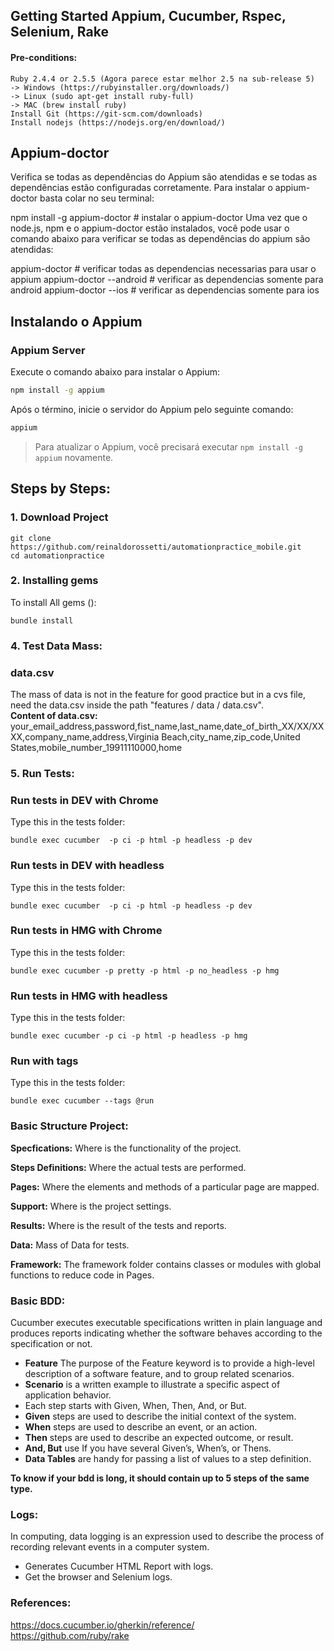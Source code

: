 ## Getting Started Appium, Cucumber, Rspec, Selenium, Rake ##

#### Pre-conditions:

    Ruby 2.4.4 or 2.5.5 (Agora parece estar melhor 2.5 na sub-release 5)
    -> Windows (https://rubyinstaller.org/downloads/)
    -> Linux (sudo apt-get install ruby-full)
    -> MAC (brew install ruby)
    Install Git (https://git-scm.com/downloads)
    Install nodejs (https://nodejs.org/en/download/)


## Appium-doctor
Verifica se todas as dependências do Appium são atendidas e se todas as dependências estão configuradas corretamente. Para instalar o appium-doctor basta colar no seu terminal:

npm install -g appium-doctor  # instalar o appium-doctor
Uma vez que o node.js, npm e o appium-doctor estão instalados, você pode usar o comando abaixo para verificar se todas as dependências do appium são atendidas:

appium-doctor             # verificar todas as dependencias necessarias para usar o appium
appium-doctor --android   # verificar as dependencias somente para android
appium-doctor --ios       # verificar as dependencias somente para ios

## Instalando o Appium

### Appium Server

Execute o comando abaixo para instalar o Appium:
```bash
npm install -g appium
```

Após o término, inicie o servidor do Appium pelo seguinte comando:
```bash
appium
```

> Para atualizar o Appium, você precisará executar `npm install -g appium` novamente.

## Steps by Steps:
### 1. Download Project
```shell
git clone https://github.com/reinaldorossetti/automationpractice_mobile.git
cd automationpractice
```

### 2. Installing gems
To install All gems ():
```shell
bundle install
```

### 4. Test Data Mass:
### data.csv
The mass of data is not in the feature for good practice but in a cvs file, need the data.csv inside the path "features / data / data.csv".
<br>**Content of data.csv:**  
your_email_address,password,fist_name,last_name,date_of_birth_XX/XX/XXXX,company_name,address,Virginia Beach,city_name,zip_code,United States,mobile_number_19911110000,home

###

### 5. Run Tests: 
### Run tests in DEV with Chrome
Type this in the tests folder:
```shell
bundle exec cucumber  -p ci -p html -p headless -p dev
```

### Run tests in DEV with headless
Type this in the tests folder:
```shell
bundle exec cucumber  -p ci -p html -p headless -p dev
```

### Run tests in HMG with Chrome
Type this in the tests folder:
```shell
bundle exec cucumber -p pretty -p html -p no_headless -p hmg
```

### Run tests in HMG with headless
Type this in the tests folder:
```shell
bundle exec cucumber -p ci -p html -p headless -p hmg
```

### Run with tags
Type this in the tests folder:
```shell
bundle exec cucumber --tags @run
```

### Basic Structure Project:

**Specfications:** Where is the functionality of the project.

**Steps Definitions:** Where the actual tests are performed.

**Pages:** Where the elements and methods of a particular page are mapped.

**Support:** Where is the project settings.

**Results:** Where is the result of the tests and reports.

**Data:** Mass of Data for tests.

 **Framework:** The framework folder contains classes or modules with global functions to reduce code in Pages.


### Basic BDD:
Cucumber executes executable specifications written in plain language and produces reports indicating whether the software behaves according to the specification or not.
- **Feature** The purpose of the Feature keyword is to provide a high-level description of a software feature, and to group related scenarios.
- **Scenario** is a written example to illustrate a specific aspect of application behavior.
- Each step starts with Given, When, Then, And, or But. 
- **Given** steps are used to describe the initial context of the system.  
- **When** steps are used to describe an event, or an action.  
- **Then** steps are used to describe an expected outcome, or result.  
- **And, But** use If you have several Given’s, When’s, or Thens.
- **Data Tables** are handy for passing a list of values to a step definition.

**To know if your bdd is long, it should contain up to 5 steps of the same type.**


### Logs:  
In computing, data logging is an expression used to describe the process of recording relevant events in a computer system.  

- Generates Cucumber HTML Report with logs.  
- Get the browser and Selenium logs.  

### References:  
https://docs.cucumber.io/gherkin/reference/  
https://github.com/ruby/rake

